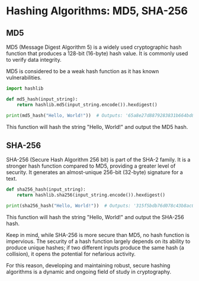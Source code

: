 # Hashing Algorithms: MD5, SHA-256

## MD5

MD5 (Message Digest Algorithm 5) is a widely used cryptographic hash function that produces a 128-bit (16-byte) hash value. It is commonly used to verify data integrity.

MD5 is considered to be a weak hash function as it has known vulnerabilities.

```python
import hashlib

def md5_hash(input_string):
    return hashlib.md5(input_string.encode()).hexdigest()

print(md5_hash("Hello, World!"))  # Outputs: '65a8e27d8879283831b664bd8b7f0ad4'
```

This function will hash the string "Hello, World!" and output the MD5 hash.

## SHA-256

SHA-256 (Secure Hash Algorithm 256 bit) is part of the SHA-2 family. It is a stronger hash function compared to MD5, providing a greater level of security. It generates an almost-unique 256-bit (32-byte) signature for a text.

```python
def sha256_hash(input_string):
    return hashlib.sha256(input_string.encode()).hexdigest()

print(sha256_hash("Hello, World!"))  # Outputs: '315f5bdb76d078c43b8ac0064e4a0164612b1fce77c869345bfc94c75894edd3'
```

This function will hash the string "Hello, World!" and output the SHA-256 hash.

Keep in mind, while SHA-256 is more secure than MD5, no hash function is impervious. The security of a hash function largely depends on its ability to produce unique hashes; if two different inputs produce the same hash (a collision), it opens the potential for nefarious activity. 

For this reason, developing and maintaining robust, secure hashing algorithms is a dynamic and ongoing field of study in cryptography.